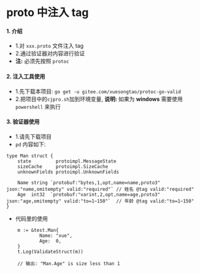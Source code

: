# proto 中注入 tag
#### 1. 介绍
- 1.对 `xxx.proto` 文件注入 tag 
- 2.通过验证器对内容进行验证
- **注:** 必须先按照 `protoc`


#### 2. 注入工具使用
- 1.先下载本项目: `go get -u gitee.com/xuesongtao/protoc-go-valid`
- 2.把项目中的`cjpro.sh`加到环境变量, **说明:** 如果为 **windows** 需要使用 `powershell` 来执行


#### 3. 验证器使用
- 1.请先下载项目
- `pd` 内容如下: 
```
type Man struct {
	state         protoimpl.MessageState
	sizeCache     protoimpl.SizeCache
	unknownFields protoimpl.UnknownFields

	Name string `protobuf:"bytes,1,opt,name=name,proto3" json:"name,omitempty" valid:"required"` // 姓名 @tag valid:"required"
	Age  int32  `protobuf:"varint,2,opt,name=age,proto3" json:"age,omitempty" valid:"to=1~150"`  // 年龄 @tag valid:"to=1~150"
}
```

- 代码里的使用
```
	m := &test.Man{
			Name: "xue",
			Age:  0,
	}
	t.Log(ValidateStruct(m))

	// 输出: "Man.Age" is size less than 1
```